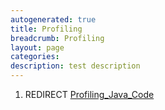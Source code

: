 ```yaml
---
autogenerated: true
title: Profiling
breadcrumb: Profiling
layout: page
categories: 
description: test description
---
```


1.  REDIRECT [Profiling\_Java\_Code](Profiling_Java_Code)
